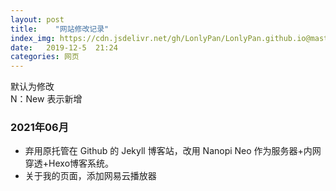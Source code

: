 ```yaml
---
layout: post
title:    "网站修改记录"
index_img: https://cdn.jsdelivr.net/gh/LonlyPan/LonlyPan.github.io@master/hexo_images/网站修改记录/index.png
date:   2019-12-5  21:24 
categories: 网页
---
```


默认为修改  
N：New 表示新增

### 2021年06月
- 弃用原托管在 Github 的 Jekyll 博客站，改用 Nanopi Neo 作为服务器+内网穿透+Hexo博客系统。
- 关于我的页面，添加网易云播放器

